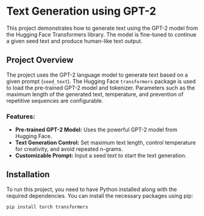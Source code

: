 # Text Generation using GPT-2

This project demonstrates how to generate text using the GPT-2 model from the Hugging Face Transformers library. The model is fine-tuned to continue a given seed text and produce human-like text output.

## Project Overview

The project uses the GPT-2 language model to generate text based on a given prompt (`seed_text`). The Hugging Face `transformers` package is used to load the pre-trained GPT-2 model and tokenizer. Parameters such as the maximum length of the generated text, temperature, and prevention of repetitive sequences are configurable.

### Features:
- **Pre-trained GPT-2 Model:** Uses the powerful GPT-2 model from Hugging Face.
- **Text Generation Control:** Set maximum text length, control temperature for creativity, and avoid repeated n-grams.
- **Customizable Prompt:** Input a seed text to start the text generation.

## Installation

To run this project, you need to have Python installed along with the required dependencies. You can install the necessary packages using pip:

```bash
pip install torch transformers
